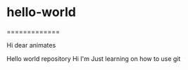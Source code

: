 # hello-world
=============

Hi dear animates

Hello world repository
Hi I'm Just learning on how to use git
